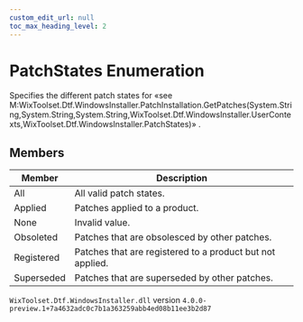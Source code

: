 ```yaml
---
custom_edit_url: null
toc_max_heading_level: 2
---
```

# PatchStates Enumeration
Specifies the different patch states for «see M:WixToolset.Dtf.WindowsInstaller.PatchInstallation.GetPatches(System.String,System.String,System.String,WixToolset.Dtf.WindowsInstaller.UserContexts,WixToolset.Dtf.WindowsInstaller.PatchStates)» .
## Members
| Member | Description |
| ------ | ----------- |
| All | All valid patch states. |
| Applied | Patches applied to a product. |
| None | Invalid value. |
| Obsoleted | Patches that are obsolesced by other patches. |
| Registered | Patches that are registered to a product but not applied. |
| Superseded | Patches that are superseded by other patches. |
`WixToolset.Dtf.WindowsInstaller.dll` version `4.0.0-preview.1+7a4632adc0c7b1a363259abb4ed08b11ee3b2d87`
